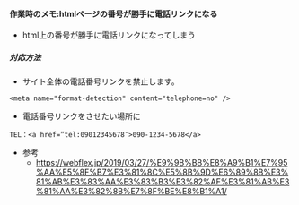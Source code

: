 

#### 作業時のメモ:htmlページの番号が勝手に電話リンクになる ####
- html上の番号が勝手に電話リンクになってしまう

##### 対応方法
- サイト全体の電話番号リンクを禁止します。
```
<meta name="format-detection" content="telephone=no" />
```
- 電話番号リンクをさせたい場所に
```
TEL：<a href=”tel:09012345678″>090-1234-5678</a>
```

- 参考
  - https://webflex.jp/2019/03/27/%E9%9B%BB%E8%A9%B1%E7%95%AA%E5%8F%B7%E3%81%8C%E5%8B%9D%E6%89%8B%E3%81%AB%E3%83%AA%E3%83%B3%E3%82%AF%E3%81%AB%E3%81%AA%E3%82%8B%E7%8F%BE%E8%B1%A1/
